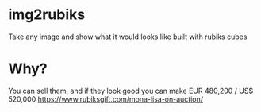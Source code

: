 # img2rubiks
Take any image and show what it would looks like built with rubiks cubes

# Why?
You can sell them, and if they look good you can make EUR 480,200 / US$ 520,000 https://www.rubiksgift.com/mona-lisa-on-auction/
